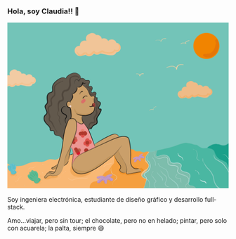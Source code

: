 ### Hola, soy Claudia!! 👋


<img src="Beach.png" width="1000"  />

Soy ingeniera electrónica, estudiante de diseño gráfico y desarrollo full-stack.

Amo...viajar, pero sin tour; el chocolate, pero no en helado; pintar, pero solo con acuarela; la palta, siempre  😄

